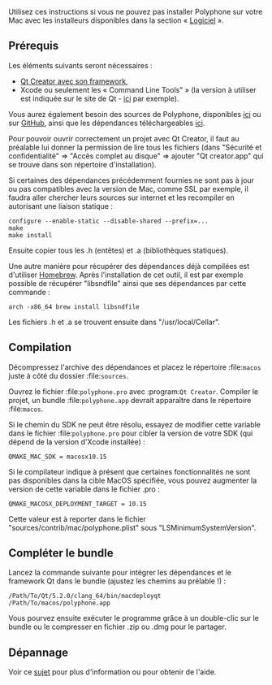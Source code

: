 Utilisez ces instructions si vous ne pouvez pas installer Polyphone sur votre Mac avec les installeurs disponibles dans la section «&nbsp;[Logiciel](software)&nbsp;».


## Prérequis


Les éléments suivants seront nécessaires&nbsp;:

* <a href="https://www.qt.io/download-open-source" target="_blank">Qt Creator avec son framework</a>,
* Xcode ou seulement les «&nbsp;Command Line Tools"&nbsp;» (la version à utiliser est indiquée sur le site de Qt - <a href="https://doc.qt.io/qt-6/supported-platforms.html" target="_blank">ici</a> par exemple).

Vous aurez également besoin des sources de Polyphone, disponibles <a href="software" target="_blank">ici</a> ou sur <a href="https://github.com/davy7125/polyphone" target="_blank">GitHub</a>, ainsi que les dépendances téléchargeables [ici](files/macos.zip).

Pour pouvoir ouvrir correctement un projet avec Qt Creator, il faut au préalable lui donner la permission de lire tous les fichiers (dans "Sécurité et confidentialité" => "Accès complet au disque" => ajouter "Qt creator.app" qui se trouve dans son répertoire d'installation).

Si certaines des dépendances précédemment fournies ne sont pas à jour ou pas compatibles avec la version de Mac, comme SSL par exemple, il faudra aller chercher leurs sources sur internet et les recompiler en autorisant une liaison statique&nbsp;:
```
configure --enable-static --disable-shared --prefix=...
make
make install
```
Ensuite copier tous les .h (entêtes) et .a (bibliothèques statiques).

Une autre manière pour récupérer des dépendances déjà compilées est d'utiliser <a href="https://brew.sh/" target="_blank">Homebrew</a>. Après l'installation de cet outil, il est par exemple possible de récupérer "libsndfile" ainsi que ses dépendances par cette commande&nbsp;:
```
arch -x86_64 brew install libsndfile
```
Les fichiers .h et .a se trouvent ensuite dans "/usr/local/Cellar".


## Compilation


Décompressez l'archive des dépendances et placez le répertoire :file:`macos` juste à côté du dossier :file:`sources`.

Ouvrez le fichier :file:`polyphone.pro` avec :program:`Qt Creator`.
Compiler le projet, un bundle :file:`polyphone.app` devrait apparaître dans le répertoire :file:`macos`.

Si le chemin du SDK ne peut être résolu, essayez de modifier cette variable dans le fichier :file:`polyphone.pro` pour cibler la version de votre SDK (qui dépend de la version d'Xcode installée)&nbsp;:

```
QMAKE_MAC_SDK = macosx10.15

```

Si le compilateur indique à présent que certaines fonctionnalités ne sont pas disponibles dans la cible MacOS spécifiée, vous pouvez augmenter la version de cette variable dans le fichier .pro&nbsp;:
```
QMAKE_MACOSX_DEPLOYMENT_TARGET = 10.15
```
Cette valeur est à reporter dans le fichier "sources/contrib/mac/polyphone.plist" sous "LSMinimumSystemVersion".


## Compléter le bundle


Lancez la commande suivante pour intégrer les dépendances et le framework Qt dans le bundle (ajustez les chemins au prélable&nbsp;!)&nbsp;:

```
/Path/To/Qt/5.2.0/clang_64/bin/macdeployqt /Path/To/macos/polyphone.app
```

Vous pourvez ensuite exécuter le programme grâce à un double-clic sur le bundle ou le compresser en fichier .zip ou .dmg pour le partager.


## Dépannage


Voir ce [sujet](forum/support-bug-reports/8-success-build-polyphone-on-osx-10-11-6-qt-5-7) pour plus d'information ou pour obtenir de l'aide.
